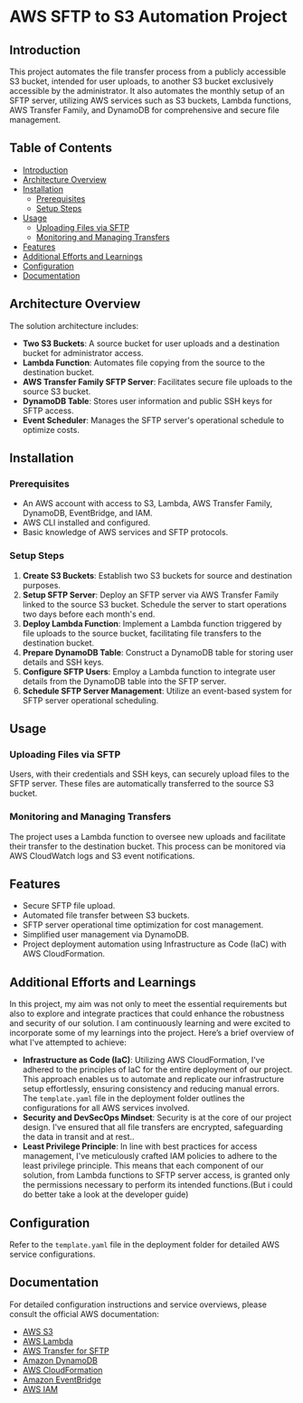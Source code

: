 AWS SFTP to S3 Automation Project
=================================

Introduction
------------

This project automates the file transfer process from a publicly accessible S3 bucket, intended for user uploads, to another S3 bucket exclusively accessible by the administrator. It also automates the monthly setup of an SFTP server, utilizing AWS services such as S3 buckets, Lambda functions, AWS Transfer Family, and DynamoDB for comprehensive and secure file management.

Table of Contents
-----------------

*   [Introduction](#introduction)
*   [Architecture Overview](#architecture-overview)
*   [Installation](#installation)
    *   [Prerequisites](#prerequisites)
    *   [Setup Steps](#setup-steps)
*   [Usage](#usage)
    *   [Uploading Files via SFTP](#uploading-files-via-sftp)
    *   [Monitoring and Managing Transfers](#monitoring-and-managing-transfers)
*   [Features](#features)
*   [Additional Efforts and Learnings](#additional-efforts-and-learnings)
*   [Configuration](#configuration)
*   [Documentation](#documentation)

Architecture Overview
---------------------

The solution architecture includes:

*   **Two S3 Buckets**: A source bucket for user uploads and a destination bucket for administrator access.
*   **Lambda Function**: Automates file copying from the source to the destination bucket.
*   **AWS Transfer Family SFTP Server**: Facilitates secure file uploads to the source S3 bucket.
*   **DynamoDB Table**: Stores user information and public SSH keys for SFTP access.
*   **Event Scheduler**: Manages the SFTP server's operational schedule to optimize costs.

Installation
------------

### Prerequisites

*   An AWS account with access to S3, Lambda, AWS Transfer Family, DynamoDB, EventBridge, and IAM.
*   AWS CLI installed and configured.
*   Basic knowledge of AWS services and SFTP protocols.

### Setup Steps

1.  **Create S3 Buckets**: Establish two S3 buckets for source and destination purposes.
2.  **Setup SFTP Server**: Deploy an SFTP server via AWS Transfer Family linked to the source S3 bucket. Schedule the server to start operations two days before each month's end.
3.  **Deploy Lambda Function**: Implement a Lambda function triggered by file uploads to the source bucket, facilitating file transfers to the destination bucket.
4.  **Prepare DynamoDB Table**: Construct a DynamoDB table for storing user details and SSH keys.
5.  **Configure SFTP Users**: Employ a Lambda function to integrate user details from the DynamoDB table into the SFTP server.
6.  **Schedule SFTP Server Management**: Utilize an event-based system for SFTP server operational scheduling.

Usage
-----

### Uploading Files via SFTP

Users, with their credentials and SSH keys, can securely upload files to the SFTP server. These files are automatically transferred to the source S3 bucket.

### Monitoring and Managing Transfers

The project uses a Lambda function to oversee new uploads and facilitate their transfer to the destination bucket. This process can be monitored via AWS CloudWatch logs and S3 event notifications.

Features
--------

*   Secure SFTP file upload.
*   Automated file transfer between S3 buckets.
*   SFTP server operational time optimization for cost management.
*   Simplified user management via DynamoDB.
*   Project deployment automation using Infrastructure as Code (IaC) with AWS CloudFormation.

Additional Efforts and Learnings
--------------------------------
In this project, my aim was not only to meet the essential requirements but also to explore and integrate practices that could enhance the robustness and security of our solution. I am continuously learning and were excited to incorporate some of my learnings into the project. Here’s a brief overview of what I've attempted to achieve:

*   **Infrastructure as Code (IaC)**:  Utilizing AWS CloudFormation, I've adhered to the principles of IaC for the entire deployment of our project. This approach enables us to automate and replicate our infrastructure setup effortlessly, ensuring consistency and reducing manual errors. The `template.yaml` file in the deployment folder outlines the configurations for all AWS services involved.
*   **Security and DevSecOps Mindset**: Security is at the core of our project design. I've ensured that all file transfers are encrypted, safeguarding the data in transit and at rest..
*   **Least Privilege Principle**:  In line with best practices for access management, I've meticulously crafted IAM policies to adhere to the least privilege principle. This means that each component of our solution, from Lambda functions to SFTP server access, is granted only the permissions necessary to perform its intended functions.(But i could do better take a look at the developer guide)

Configuration
-------------

Refer to the `template.yaml` file in the deployment folder for detailed AWS service configurations.

Documentation
-------------

For detailed configuration instructions and service overviews, please consult the official AWS documentation:

*   [AWS S3](https://docs.aws.amazon.com/s3/)
*   [AWS Lambda](https://docs.aws.amazon.com/lambda/)
*   [AWS Transfer for SFTP](https://docs.aws.amazon.com/transfer/latest/userguide/)
*   [Amazon DynamoDB](https://docs.aws.amazon.com/dynamodb/)
*   [AWS CloudFormation](https://docs.aws.amazon.com/cloudformation/)
*   [Amazon EventBridge](https://docs.aws.amazon.com/eventbridge/)
*   [AWS IAM](https://docs.aws.amazon.com/iam/)